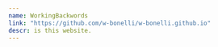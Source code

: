 ```yaml
---
name: WorkingBackwords
link: "https://github.com/w-bonelli/w-bonelli.github.io"
descr: is this website.
---
```

